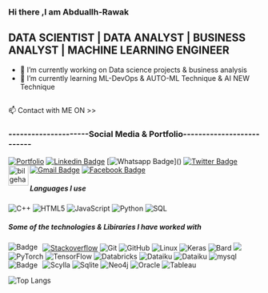 ### Hi there ,I am Abduallh-Rawak 
## DATA SCIENTIST | DATA ANALYST | BUSINESS ANALYST | MACHINE LEARNING ENGINEER


- 🔭 I’m currently working on Data science projects & business analysis
- 🌱 I’m currently learning ML-DevOps & AUTO-ML Technique & AI NEW Technique
##
  
📫 Contact with ME ON >>
### ---------------------Social Media & Portfolio--------------------------
[![Portfolio](https://img.shields.io/badge/Medium-12100E?style=for-the-badge&logo=medium&logoColor=white)](https://abduallheid.github.io/rawaq.github.io/)
[![Linkedin Badge](https://img.shields.io/badge/-LinkedIn-blue?style=flat-square&logo=Linkedin&logoColor=white&link=https://www.linkedin.com/in/luiz-carlos-abbott-galvão-neto-21a93b148/)](https://www.linkedin.com/in/abduallheid/)
[![Whatsapp Badge](https://img.shields.io/badge/-Whatsapp-4CA143?style=flat-square&labelColor=4CA143&logo=whatsapp&logoColor=white&link=https://api.whatsapp.com/send?phone=5584999122284&text=Olá!)]()
[![Twitter Badge](https://img.shields.io/badge/-Twitter-1da1f2?style=flat-square&labelColor=1da1f2&logo=twitter&logoColor=white&link=https://www.twitter.com/_weltonfelix/)](https://twitter.com/abduallh_eid)
[![Gmail Badge](https://img.shields.io/badge/-Gmail-c14438?style=flat-square&logo=Gmail&logoColor=white&link=mailto:luiz7401@gmail.com)](mailto:abduallheid87@gmail.com)
[<img align="left" alt="bilgehangecici | Instagram" width="40px" src="https://thumbs.gfycat.com/OrnateOrneryFoal-max-1mb.gif" />][instagram]
[![Facebook Badge](https://img.shields.io/badge/-Facebook-3b5998?style=flat-square&labelColor=3b5998&logo=facebook&logoColor=white&link=https://www.facebook.com/weltonpfelix/)](https://m.facebook.com/abduallh.eid.1)
##### Languages I use

![C++](https://img.shields.io/badge/-C++-000000?style=flat&logo=c%2B%2B)
![HTML5](https://img.shields.io/badge/-HTML5-000000?style=flat&logo=html5)
![JavaScript](https://img.shields.io/badge/-JavaScript-000000?style=flat&logo=javascript)
![Python](https://img.shields.io/badge/-Python-000000?style=flat&logo=python)
![SQL](https://img.shields.io/badge/-SQL-000000?style=flat&logo=postgresql)

##### Some of the technologies & Libiraries I have worked with
[![Stackoverflow](https://github.com/Rishit-dagli/Rishit-dagli/blob/master/badges/stackoverflow.svg)](https://stackoverflow.com/users/11878567/rishit-dagli)
 <img alt="Badge" style="float: left; margin-right: 10px;"  src ="https://img.shields.io/badge/Jupyter_Notebook%20-%23F37626.svg?&style=for-the-badge&logo=jupyter&logoColor=white"/>
![Git](https://img.shields.io/badge/-Git-222222?style=flat&logo=git&logoColor=F05032)
![GitHub](https://img.shields.io/badge/-GitHub-222222?style=flat&logo=github&logoColor=181717)
![Linux](https://img.shields.io/badge/-Linux-222222?style=flat&logo=linux&logoColor=FCC624)
![Keras](https://img.shields.io/badge/Keras-FF0000?style=for-the-badge&logo=keras&logoColor=white)
![Bard](https://img.shields.io/badge/Google%20Bard-886FBF?style=for-the-badge&logo=googlebard&logoColor=fff)
![](https://img.shields.io/badge/Lightning-792DE4?style=for-the-badge&logo=pytorch-lightning&logoColor=white)
![PyTorch](https://img.shields.io/badge/PyTorch-EE4C2C?style=for-the-badge&logo=pytorch&logoColor=white)
![TensorFlow](https://img.shields.io/badge/TensorFlow-FF6F00?style=for-the-badge&logo=tensorflow&logoColor=white)
![Databricks](https://img.shields.io/badge/Databricks-FF3621?style=for-the-badge&logo=Databricks&logoColor=white)
![Dataiku](https://img.shields.io/badge/Dataiku-2AB1AC?style=for-the-badge&logo=dataiku&logoColor=white)
![Dataiku](https://img.shields.io/badge/MongoDB-4EA94B?style=for-the-badge&logo=mongodb&logoColor=white)
![mysql](https://img.shields.io/badge/MySQL-005C84?style=for-the-badge&logo=mysql&logoColor=white)
![Scylla](https://img.shields.io/badge/Scylla%20DB-6CD5E7?style=for-the-badge&logo=scylladb&logoColor=000)
![Sqlite](	https://img.shields.io/badge/Sqlite-003B57?style=for-the-badge&logo=sqlite&logoColor=white)
![Neo4j](	https://img.shields.io/badge/Neo4j-018bff?style=for-the-badge&logo=neo4j&logoColor=white)
![Oracle](	https://img.shields.io/badge/Oracle-F80000?style=for-the-badge&logo=Oracle&logoColor=white)
![Tableau](https://img.shields.io/badge/Tableau-E97627?style=for-the-badge&logo=Tableau&logoColor=white)
 <img alt="Badge" style="float: left; margin-right: 10px;" src="https://camo.githubusercontent.com/5b0954917b2bba4427bcd394916a0d4835c54a69f3f8e9e6f8b1b475032eb894/68747470733a2f2f696d672e736869656c64732e696f2f62616467652f666c61736b2532302d2532333030302e7376673f267374796c653d666f722d7468652d6261646765266c6f676f3d666c61736b266c6f676f436f6c6f723d7768697465"/>

![Top Langs](https://github-readme-stats.vercel.app/api/top-langs/?username=laxminagln&layout=compact)

[instagram]: https://www.instagram.com/abduallh_eid/?fbclid=IwAR189Lxvt89VBQh8uhzMabnPvphXyyZuGPmTwx86GynCrCw12ObYdiZSpeE
